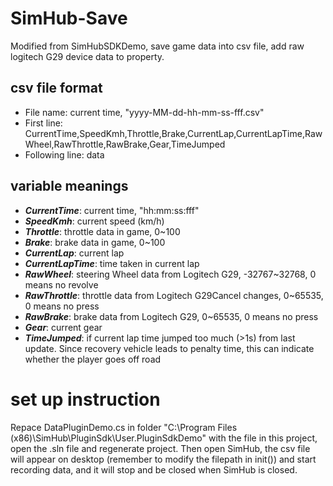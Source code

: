 # SimHub-Save
Modified from SimHubSDKDemo, save game data into csv file, add raw logitech G29 device data to property.

## csv file format
* File name: current time, "yyyy-MM-dd-hh-mm-ss-fff.csv"
* First line: CurrentTime,SpeedKmh,Throttle,Brake,CurrentLap,CurrentLapTime,RawWheel,RawThrottle,RawBrake,Gear,TimeJumped
* Following line: data

## variable meanings
* ***CurrentTime***: current time, "hh:mm:ss:fff"
* ***SpeedKmh***: current speed (km/h)
* ***Throttle***: throttle data in game, 0~100
* ***Brake***: brake data in game, 0~100
* ***CurrentLap***: current lap
* ***CurrentLapTime***: time taken in current lap
* ***RawWheel***: steering Wheel data from Logitech G29, -32767~32768, 0 means no revolve
* ***RawThrottle***: throttle data from Logitech G29Cancel changes, 0~65535, 0 means no press
* ***RawBrake***: brake data from Logitech G29, 0~65535, 0 means no press
* ***Gear***: current gear
* ***TimeJumped***: if current lap time jumped too much (>1s) from last update. Since recovery vehicle leads to penalty time, this can indicate whether the player goes off road

# set up instruction
Repace DataPluginDemo.cs in folder "C:\Program Files (x86)\SimHub\PluginSdk\User.PluginSdkDemo" with the file in this project, open the .sln file and regenerate project. Then open SimHub, the csv file will appear on desktop (remember to modify the filepath in init()) and start recording data, and it will stop and be closed when SimHub is closed. 
